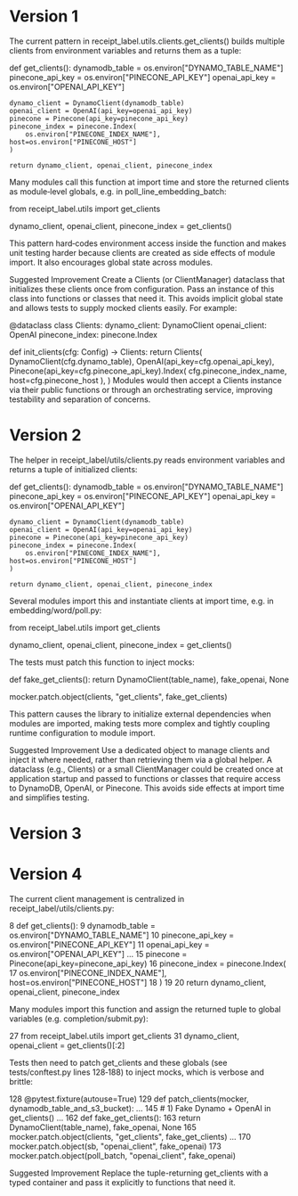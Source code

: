 # Version 1

The current pattern in receipt_label.utils.clients.get_clients() builds multiple clients from environment variables and returns them as a tuple:

def get_clients():
dynamodb_table = os.environ["DYNAMO_TABLE_NAME"]
pinecone_api_key = os.environ["PINECONE_API_KEY"]
openai_api_key = os.environ["OPENAI_API_KEY"]

    dynamo_client = DynamoClient(dynamodb_table)
    openai_client = OpenAI(api_key=openai_api_key)
    pinecone = Pinecone(api_key=pinecone_api_key)
    pinecone_index = pinecone.Index(
        os.environ["PINECONE_INDEX_NAME"], host=os.environ["PINECONE_HOST"]
    )

    return dynamo_client, openai_client, pinecone_index

Many modules call this function at import time and store the returned clients as module‑level globals, e.g. in poll_line_embedding_batch:

from receipt_label.utils import get_clients

dynamo_client, openai_client, pinecone_index = get_clients()

This pattern hard‑codes environment access inside the function and makes unit testing harder because clients are created as side effects of module import. It also encourages global state across modules.

Suggested Improvement
Create a Clients (or ClientManager) dataclass that initializes these clients once from configuration. Pass an instance of this class into functions or classes that need it. This avoids implicit global state and allows tests to supply mocked clients easily. For example:

@dataclass
class Clients:
dynamo_client: DynamoClient
openai_client: OpenAI
pinecone_index: pinecone.Index

def init_clients(cfg: Config) -> Clients:
return Clients(
DynamoClient(cfg.dynamo_table),
OpenAI(api_key=cfg.openai_api_key),
Pinecone(api_key=cfg.pinecone_api_key).Index(
cfg.pinecone_index_name, host=cfg.pinecone_host
),
)
Modules would then accept a Clients instance via their public functions or through an orchestrating service, improving testability and separation of concerns.

# Version 2

The helper in receipt_label/utils/clients.py reads environment variables and returns a tuple of initialized clients:

def get_clients():
dynamodb_table = os.environ["DYNAMO_TABLE_NAME"]
pinecone_api_key = os.environ["PINECONE_API_KEY"]
openai_api_key = os.environ["OPENAI_API_KEY"]

    dynamo_client = DynamoClient(dynamodb_table)
    openai_client = OpenAI(api_key=openai_api_key)
    pinecone = Pinecone(api_key=pinecone_api_key)
    pinecone_index = pinecone.Index(
        os.environ["PINECONE_INDEX_NAME"], host=os.environ["PINECONE_HOST"]
    )

    return dynamo_client, openai_client, pinecone_index

Several modules import this and instantiate clients at import time, e.g. in embedding/word/poll.py:

from receipt_label.utils import get_clients

dynamo_client, openai_client, pinecone_index = get_clients()

The tests must patch this function to inject mocks:

def fake_get_clients():
return DynamoClient(table_name), fake_openai, None

mocker.patch.object(clients, "get_clients", fake_get_clients)

This pattern causes the library to initialize external dependencies when modules are imported, making tests more complex and tightly coupling runtime configuration to module import.

Suggested Improvement
Use a dedicated object to manage clients and inject it where needed, rather than retrieving them via a global helper. A dataclass (e.g., Clients) or a small ClientManager could be created once at application startup and passed to functions or classes that require access to DynamoDB, OpenAI, or Pinecone. This avoids side effects at import time and simplifies testing.

# Version 3

# Version 4

The current client management is centralized in receipt_label/utils/clients.py:

8 def get_clients():
9 dynamodb_table = os.environ["DYNAMO_TABLE_NAME"]
10 pinecone_api_key = os.environ["PINECONE_API_KEY"]
11 openai_api_key = os.environ["OPENAI_API_KEY"]
...
15 pinecone = Pinecone(api_key=pinecone_api_key)
16 pinecone_index = pinecone.Index(
17 os.environ["PINECONE_INDEX_NAME"], host=os.environ["PINECONE_HOST"]
18 )
19
20 return dynamo_client, openai_client, pinecone_index

Many modules import this function and assign the returned tuple to global variables (e.g. completion/submit.py):

27 from receipt_label.utils import get_clients
31 dynamo_client, openai_client = get_clients()[:2]

Tests then need to patch get_clients and these globals (see tests/conftest.py lines 128‑188) to inject mocks, which is verbose and brittle:

128 @pytest.fixture(autouse=True)
129 def patch_clients(mocker, dynamodb_table_and_s3_bucket):
...
145 # 1) Fake Dynamo + OpenAI in get_clients()
...
162 def fake_get_clients():
163 return DynamoClient(table_name), fake_openai, None
165 mocker.patch.object(clients, "get_clients", fake_get_clients)
...
170 mocker.patch.object(sb, "openai_client", fake_openai)
173 mocker.patch.object(poll_batch, "openai_client", fake_openai)

Suggested Improvement
Replace the tuple-returning get_clients with a typed container and pass it explicitly to functions that need it.
